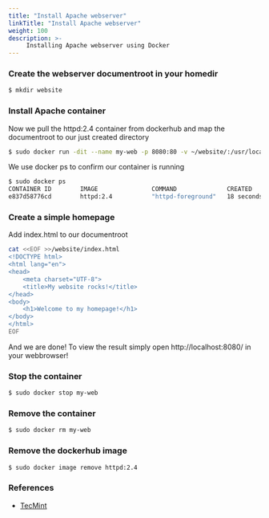 ```yaml
---
title: "Install Apache webserver"
linkTitle: "Install Apache webserver"
weight: 100
description: >-
     Installing Apache webserver using Docker
---
```



### Create the webserver documentroot in your homedir
```bash
$ mkdir website
```
### Install Apache container
Now we pull the httpd:2.4 container from dockerhub and map the documentroot to our just created directory
```bash
$ sudo docker run -dit --name my-web -p 8080:80 -v ~/website/:/usr/local/apache2/htdocs/ httpd:2.4
```
We use docker ps to confirm our container is running
```bash
$ sudo docker ps
CONTAINER ID        IMAGE               COMMAND              CREATED             STATUS              PORTS                  NAMES
e837d58776cd        httpd:2.4           "httpd-foreground"   18 seconds ago      Up 16 seconds       0.0.0.0:8080->80/tcp   my-web
```
### Create a simple homepage
Add index.html to our documentroot 
```bash
cat <<EOF >>/website/index.html
<!DOCTYPE html>
<html lang="en">
<head>
    <meta charset="UTF-8">
    <title>My website rocks!</title>
</head>
<body>
    <h1>Welcome to my homepage!</h1>
</body>
</html>
EOF
```
And we are done! To view the result simply open http://localhost:8080/ in your webbrowser!

### Stop the container
```bash
$ sudo docker stop my-web
```
### Remove the container
```bash
$ sudo docker rm my-web
```
### Remove the dockerhub image
```bash
$ sudo docker image remove httpd:2.4
```
### References
- [TecMint](https://www.tecmint.com/install-apache-web-server-in-a-docker-container/)
